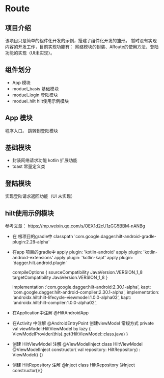 # Route
## 项目介绍
该项目只是简单的组件化开发的示例，搭建了组件化开发的雏形。 暂时没有实现内容的开发工作，目前实现功能有： 网络模块的封装、ARoute的使用方法、登陆功能的实现（UI未实现）。
## 组件划分
 - App 模块
 - moduel_basis 基础模块
 - moduel_login  登陆模块
 - moduel_hilt  hilt使用示例模块
## App 模块
程序入口。
	跳转到登陆模块
## 基础模块
 - 封装网络请求功能 kotlin 扩展功能
 - toast 常量定义类

## 登陆模块
实现登陆请求返回功能（UI 未实现）

## hilt使用示例模块
 参考文章： https://mp.weixin.qq.com/s/OEX1d2cU1zGG5BBM-nANBg
- 在 根项目的gradle中
     classpath 'com.google.dagger:hilt-android-gradle-plugin:2.28-alpha'
- 在app 项目的gradle中
   apply plugin: 'kotlin-android'
   apply plugin: 'kotlin-android-extensions'
   apply plugin: 'kotlin-kapt'
   apply plugin: 'dagger.hilt.android.plugin'

    compileOptions {
           sourceCompatibility JavaVersion.VERSION_1_8
           targetCompatibility JavaVersion.VERSION_1_8
       }

   implementation :'com.google.dagger:hilt-android:2.30.1-alpha',
   kapt: 'com.google.dagger:hilt-android-compiler:2.30.1-alpha',
   implementation: 'androidx.hilt:hilt-lifecycle-viewmodel:1.0.0-alpha02',
   kapt: 'androidx.hilt:hilt-compiler:1.0.0-alpha02',

- 在Application中注解  @HiltAndroidApp
- 在Activity 中注解 @AndroidEntryPoint
   创建viewModel  常规方式
   private val viewModel:HiltViewModel by lazy { ViewModelProvider(this).get(HiltViewModel::class.java) }
- 创建 HiltViewModel 注解 @ViewModelInject
   class HiltViewModel @ViewModelInject constructor( val repository: HiltRepository) : ViewModel() {}
- 创建 HiltRepository 注解 @Inject
   class HiltRepository @Inject constructor(){}
